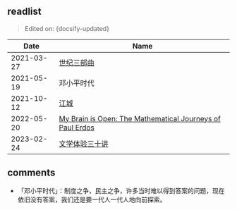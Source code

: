 ## readlist

> Edited on: {docsify-updated}

Date | Name
--- | ---
2021-03-27 | [世纪三部曲](https://hughwen.github.io/blog/#/reading/notes/century-trilogy)
2021-05-19 | 邓小平时代
2021-10-12 | [江城](https://hughwen.github.io/blog/#/reading/notes/river-city)
2022-05-20 | [My Brain is Open: The Mathematical Journeys of Paul Erdos](https://hughwen.github.io/blog/#/reading/notes/my-brain-is-open)
2023-02-24 | [文学体验三十讲](https://hughwen.github.io/blog/#/reading/notes/literature-talk)

## comments

- 「邓小平时代」：制度之争，民主之争，许多当时难以得到答案的问题，现在依旧没有答案，我们还是要一代人一代人地向前探索。